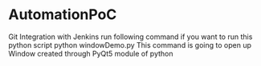 # AutomationPoC
Git Integration with Jenkins
run following command if you want to run this python script python windowDemo.py
This command is going to open up Window created through PyQt5 module of python
